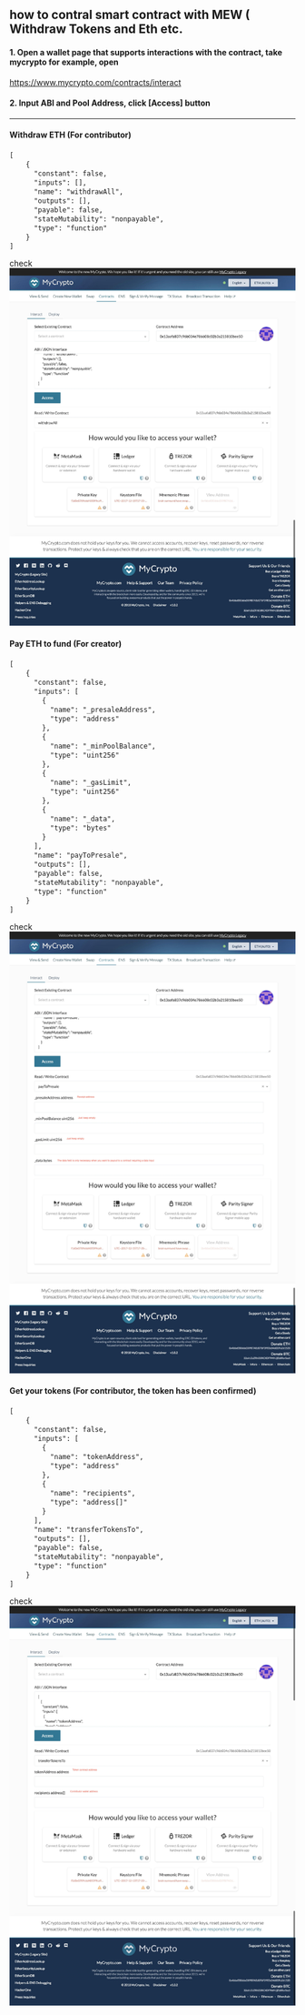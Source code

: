
## how to contral smart contract with MEW  ( Withdraw Tokens and Eth etc.  

#### 1. Open a wallet page that supports interactions with the contract, take mycrypto for example, open
 https://www.mycrypto.com/contracts/interact  
 
  
#### 2. Input ABI and Pool Address, click [Access] button  

----------------------------------------------------------------

#### Withdraw ETH (For contributor)
``` 
[
    {
      "constant": false,
      "inputs": [],
      "name": "withdrawAll",
      "outputs": [],
      "payable": false,
      "stateMutability": "nonpayable",
      "type": "function"
    }
]
``` 
check ![Withdraw function screenshot](https://github.com/GweiTech/GWEI-NETWORK-SC-ABI-/blob/master/Withdraw.jpg)


#### Pay ETH to fund (For creator)
``` 
[
    {
      "constant": false,
      "inputs": [
        {
          "name": "_presaleAddress",
          "type": "address"
        },
        {
          "name": "_minPoolBalance",
          "type": "uint256"
        },
        {
          "name": "_gasLimit",
          "type": "uint256"
        },
        {
          "name": "_data",
          "type": "bytes"
        }
      ],
      "name": "payToPresale",
      "outputs": [],
      "payable": false,
      "stateMutability": "nonpayable",
      "type": "function"
    }
]

``` 

check ![PayTofund function screenshot](https://github.com/GweiTech/GWEI-NETWORK-SC-ABI-/blob/master/PayToFound.jpg)

#### Get your tokens (For contributor, the token has been confirmed)
``` 
[
    {
      "constant": false,
      "inputs": [
        {
          "name": "tokenAddress",
          "type": "address"
        },
        {
          "name": "recipients",
          "type": "address[]"
        }
      ],
      "name": "transferTokensTo",
      "outputs": [],
      "payable": false,
      "stateMutability": "nonpayable",
      "type": "function"
    }
]
``` 
check ![GetTokens function screenshot](https://github.com/GweiTech/GWEI-NETWORK-SC-ABI-/blob/master/GetYourTokens.jpg)

